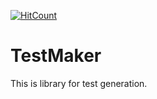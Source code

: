 [![HitCount](http://hits.dwyl.io/levonog/TestMaker.svg)](http://hits.dwyl.io/levonog/TestMaker)

# TestMaker

This is library for test generation.


